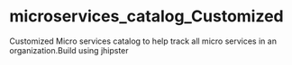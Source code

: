 # microservices_catalog_Customized
Customized Micro services catalog   to help track all micro services in an organization.Build using jhipster
